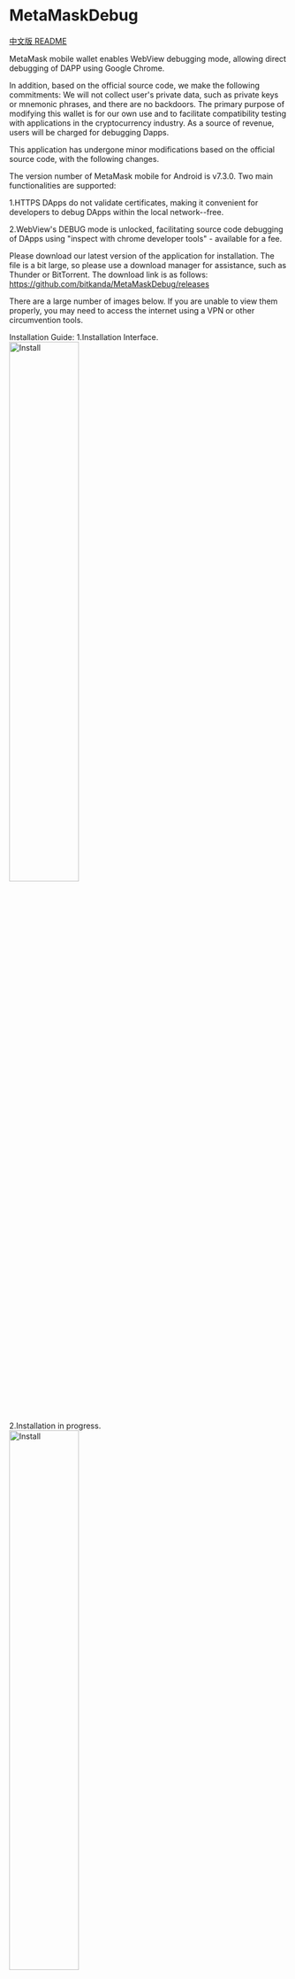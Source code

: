 # MetaMaskDebug

[中文版 README](README-cn.md)

MetaMask mobile wallet enables WebView debugging mode, allowing direct debugging of DAPP using Google Chrome.

In addition, based on the official source code, we make the following commitments: We will not collect user's private data, such as private keys or mnemonic phrases, and there are no backdoors. The primary purpose of modifying this wallet is for our own use and to facilitate compatibility testing with applications in the cryptocurrency industry. As a source of revenue, users will be charged for debugging Dapps.

This application has undergone minor modifications based on the official source code, with the following changes.

The version number of MetaMask mobile for Android is v7.3.0.
Two main functionalities are supported:

1.HTTPS DApps do not validate certificates, making it convenient for developers to debug DApps within the local network--free.

2.WebView's DEBUG mode is unlocked, facilitating source code debugging of DApps using "inspect with chrome developer tools" - available for a fee.

Please download our latest version of the application for installation. The file is a bit large, so please use a download manager for assistance, such as Thunder or BitTorrent. The download link is as follows:
https://github.com/bitkanda/MetaMaskDebug/releases

There are a large number of images below. If you are unable to view them properly, you may need to access the internet using a VPN or other circumvention tools.

Installation Guide:
1.Installation Interface.
<br>
<img src="pic/1.jpg" alt="Install" width="50%" height="50%"/>
<br>
2.Installation in progress.
<br>
<img src="pic/2.jpg" alt="Install" width="50%" height="50%"/>
<br>
3.Welcome Screen.
<br>
<img src="pic/3.jpg" alt="Install" width="50%" height="50%"/>
<br>
4.Wallet Interface.
<br>
<img src="pic/4.jpg" alt="Install" width="50%" height="50%"/>
<br>
5.Add BNB Smart Chain Network.
<br>
<img src="pic/5.jpg" alt="Install" width="50%" height="50%"/>
<br>
6.Locate BNB Smart Chain and click 'Add'.
<br>
<img src="pic/6.jpg" alt="Install" width="50%" height="50%"/>
<br>
7.Click 'Approve'.
<br>
<img src="pic/7.jpg" alt="Install" width="50%" height="50%"/>
<br>
8.The new network has been added. Do you want to switch to this network? Click 'Switch to network'.
<br>
<img src="pic/8.jpg" alt="Install" width="50%" height="50%"/>
<br>
9.Open the wallet Dapp browser, it prompts to connect to an account. Click 'Connect'.
<br>
<img src="pic/9.jpg" alt="Install" width="50%" height="50%"/>
<br>
10.Here, you can choose to authorize the connection of multiple accounts.
<br>
<img src="pic/10.jpg" alt="Install" width="50%" height="50%"/>
<br>
11.After switching networks, you need to click on the '...' menu and then select 'Reload' to refresh the current page.
<br>
<img src="pic/11.jpg" alt="Install" width="50%" height="50%"/>
<br>
12.After refreshing, you should be able to see your account, the payment gateway, and payment information.
<br>
<img src="pic/12.jpg" alt="Install" width="50%" height="50%"/>
<br>
13.In the input box, enter '1' to subscribe for 1 month. Then click on 'Subscription Device ID'.
Displaying the monthly subscription fee, click 'Confirm.' Please note that this fee is subject to change at any time.
<br>
<img src="pic/13.jpg" alt="Install" width="50%" height="50%"/>
<br>
14.After a successful payment, it will automatically refresh the expiration date.
<br>
<img src="pic/14.jpg" alt="Install" width="50%" height="50%"/>
<br>
15.To connect your phone to your computer via USB, open the Chrome browser and enter 'chrome://inspect/#devices' to access the debugging entry and the DAPP that can be debugged.
<br>
<img src="pic/15.png" alt="Install" width="50%" height="50%"/>
<br>
16.You can enter the address of your application developed in VUE or another DAPP, whether it's on the public internet or on the same local network, to debug and view error messages. These pieces of information are extremely useful for debugging and troubleshooting.
<br>
<img src="pic/16.png" alt="Install" width="50%" height="50%"/>
<img src="pic/17.png" alt="Install" width="50%" height="50%"/>
<img src="pic/18.png" alt="Install" width="50%" height="50%"/>
<br>
If you have any further questions, please visit https://github.com/bitkanda/MetaMaskDebug/issues to submit them. Thank you, and happy coding to everyone!
#
